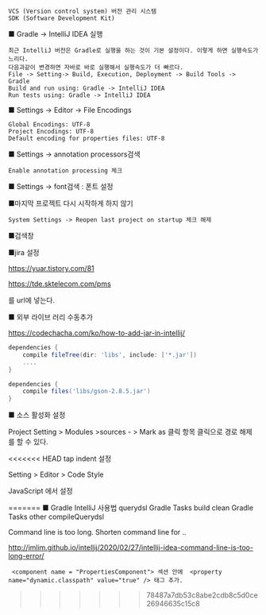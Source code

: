 ```
VCS (Version control system) 버전 관리 시스템
SDK (Software Development Kit)
```



■ Gradle -> IntelliJ IDEA 실행

```
최근 IntelliJ 버전은 Gradle로 실행을 하는 것이 기본 설정이다. 이렇게 하면 실행속도가 느리다. 
다음과같이 변경하면 자바로 바로 실행해서 실행속도가 더 빠르다.
File -> Setting-> Build, Execution, Deployment -> Build Tools -> Gradle
Build and run using: Gradle -> IntelliJ IDEA
Run tests using: Gradle -> IntelliJ IDEA
```



■ Settings -> Editor -> File Encodings 

```
Global Encodings: UTF-8
Project Encodings: UTF-8
Default encoding for properties files: UTF-8

```



■ Settings -> annotation processors검색

```
Enable annotation processing 체크
```



■ Settings -> font검색 : 폰트 설정



■마지막 프로젝트 다시 시작하게 하지 않기

```
System Settings -> Reopen last project on startup 체크 해제
```


■검색창



■jira 설정

https://yuar.tistory.com/81



https://tde.sktelecom.com/pms

를 url에 넣는다. 



■ 외부 라이브 러리 수동추가

https://codechacha.com/ko/how-to-add-jar-in-intellij/

```gradle
dependencies {
    compile fileTree(dir: 'libs', include: ['*.jar'])
    ....
}
```

```gradle
dependencies {
    compile files('libs/gson-2.8.5.jar')
}
```

■  소스 활성화 설정

Project Setting > Modules >sources - > Mark as 클릭 항목 클릭으로 경로 해제를 할 수 있다.



<<<<<<< HEAD
tap indent 설정

Setting > Editor > Code Style

JavaScript 에서 설정



=======
■ Gradle IntelliJ 사용법 querydsl
Gradle Tasks build clean
Gradle Tasks other compileQuerydsl





Command line is too long. Shorten command line for .. 

http://jmlim.github.io/intellij/2020/02/27/intellij-idea-command-line-is-too-long-error/

```
 <component name = "PropertiesComponent"> 섹션 안에  <property name="dynamic.classpath" value="true" /> 태그 추가.
```

 
>>>>>>> 78487a7db53c8abe2cdb8c5d0ce26946635c15c8
